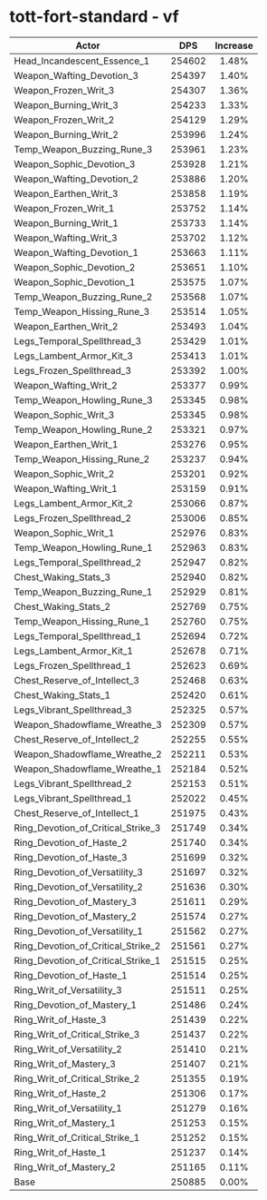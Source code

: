# tott-fort-standard - vf
| Actor | DPS | Increase |
|---|:---:|:---:|
|Head_Incandescent_Essence_1|254602|1.48%|
|Weapon_Wafting_Devotion_3|254397|1.40%|
|Weapon_Frozen_Writ_3|254307|1.36%|
|Weapon_Burning_Writ_3|254233|1.33%|
|Weapon_Frozen_Writ_2|254129|1.29%|
|Weapon_Burning_Writ_2|253996|1.24%|
|Temp_Weapon_Buzzing_Rune_3|253961|1.23%|
|Weapon_Sophic_Devotion_3|253928|1.21%|
|Weapon_Wafting_Devotion_2|253886|1.20%|
|Weapon_Earthen_Writ_3|253858|1.19%|
|Weapon_Frozen_Writ_1|253752|1.14%|
|Weapon_Burning_Writ_1|253733|1.14%|
|Weapon_Wafting_Writ_3|253702|1.12%|
|Weapon_Wafting_Devotion_1|253663|1.11%|
|Weapon_Sophic_Devotion_2|253651|1.10%|
|Weapon_Sophic_Devotion_1|253575|1.07%|
|Temp_Weapon_Buzzing_Rune_2|253568|1.07%|
|Temp_Weapon_Hissing_Rune_3|253514|1.05%|
|Weapon_Earthen_Writ_2|253493|1.04%|
|Legs_Temporal_Spellthread_3|253429|1.01%|
|Legs_Lambent_Armor_Kit_3|253413|1.01%|
|Legs_Frozen_Spellthread_3|253392|1.00%|
|Weapon_Wafting_Writ_2|253377|0.99%|
|Temp_Weapon_Howling_Rune_3|253345|0.98%|
|Weapon_Sophic_Writ_3|253345|0.98%|
|Temp_Weapon_Howling_Rune_2|253321|0.97%|
|Weapon_Earthen_Writ_1|253276|0.95%|
|Temp_Weapon_Hissing_Rune_2|253237|0.94%|
|Weapon_Sophic_Writ_2|253201|0.92%|
|Weapon_Wafting_Writ_1|253159|0.91%|
|Legs_Lambent_Armor_Kit_2|253066|0.87%|
|Legs_Frozen_Spellthread_2|253006|0.85%|
|Weapon_Sophic_Writ_1|252976|0.83%|
|Temp_Weapon_Howling_Rune_1|252963|0.83%|
|Legs_Temporal_Spellthread_2|252947|0.82%|
|Chest_Waking_Stats_3|252940|0.82%|
|Temp_Weapon_Buzzing_Rune_1|252929|0.81%|
|Chest_Waking_Stats_2|252769|0.75%|
|Temp_Weapon_Hissing_Rune_1|252760|0.75%|
|Legs_Temporal_Spellthread_1|252694|0.72%|
|Legs_Lambent_Armor_Kit_1|252678|0.71%|
|Legs_Frozen_Spellthread_1|252623|0.69%|
|Chest_Reserve_of_Intellect_3|252468|0.63%|
|Chest_Waking_Stats_1|252420|0.61%|
|Legs_Vibrant_Spellthread_3|252325|0.57%|
|Weapon_Shadowflame_Wreathe_3|252309|0.57%|
|Chest_Reserve_of_Intellect_2|252255|0.55%|
|Weapon_Shadowflame_Wreathe_2|252211|0.53%|
|Weapon_Shadowflame_Wreathe_1|252184|0.52%|
|Legs_Vibrant_Spellthread_2|252153|0.51%|
|Legs_Vibrant_Spellthread_1|252022|0.45%|
|Chest_Reserve_of_Intellect_1|251975|0.43%|
|Ring_Devotion_of_Critical_Strike_3|251749|0.34%|
|Ring_Devotion_of_Haste_2|251740|0.34%|
|Ring_Devotion_of_Haste_3|251699|0.32%|
|Ring_Devotion_of_Versatility_3|251697|0.32%|
|Ring_Devotion_of_Versatility_2|251636|0.30%|
|Ring_Devotion_of_Mastery_3|251611|0.29%|
|Ring_Devotion_of_Mastery_2|251574|0.27%|
|Ring_Devotion_of_Versatility_1|251562|0.27%|
|Ring_Devotion_of_Critical_Strike_2|251561|0.27%|
|Ring_Devotion_of_Critical_Strike_1|251515|0.25%|
|Ring_Devotion_of_Haste_1|251514|0.25%|
|Ring_Writ_of_Versatility_3|251511|0.25%|
|Ring_Devotion_of_Mastery_1|251486|0.24%|
|Ring_Writ_of_Haste_3|251439|0.22%|
|Ring_Writ_of_Critical_Strike_3|251437|0.22%|
|Ring_Writ_of_Versatility_2|251410|0.21%|
|Ring_Writ_of_Mastery_3|251407|0.21%|
|Ring_Writ_of_Critical_Strike_2|251355|0.19%|
|Ring_Writ_of_Haste_2|251306|0.17%|
|Ring_Writ_of_Versatility_1|251279|0.16%|
|Ring_Writ_of_Mastery_1|251253|0.15%|
|Ring_Writ_of_Critical_Strike_1|251252|0.15%|
|Ring_Writ_of_Haste_1|251237|0.14%|
|Ring_Writ_of_Mastery_2|251165|0.11%|
|Base|250885|0.00%|

